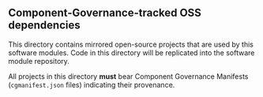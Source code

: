 ## Component-Governance-tracked OSS dependencies

This directory contains mirrored open-source projects that are used by this
software modules. Code in this directory will be replicated
into the software module repository.

All projects in this directory **must** bear Component Governance Manifests
(`cgmanifest.json` files) indicating their provenance.
